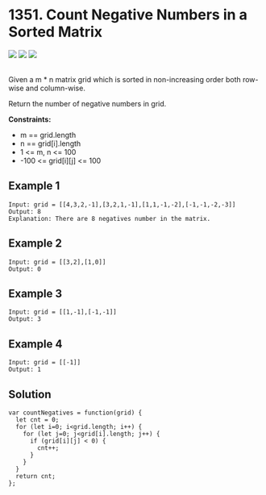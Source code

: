 
# 1351. Count Negative Numbers in a Sorted Matrix

<div style={{ display: "flex", flex-direction: "column" }}>
  <img src="https://img.shields.io/badge/Level-Easy-brightgreen" />
  <img src="https://img.shields.io/badge/Array-grey" />
  <img src="https://img.shields.io/badge/Binary Search-grey" />
</div>

<br /> Given a m * n matrix grid which is sorted in non-increasing order both row-wise and column-wise. 

Return the number of negative numbers in grid.

<strong>Constraints:</strong>
- m == grid.length
- n == grid[i].length
- 1 <= m, n <= 100
- -100 <= grid[i][j] <= 100

## Example 1

```
Input: grid = [[4,3,2,-1],[3,2,1,-1],[1,1,-1,-2],[-1,-1,-2,-3]]
Output: 8
Explanation: There are 8 negatives number in the matrix.
```

## Example 2

```
Input: grid = [[3,2],[1,0]]
Output: 0
```

## Example 3

```
Input: grid = [[1,-1],[-1,-1]]
Output: 3
```

## Example 4

```
Input: grid = [[-1]]
Output: 1
```

## Solution
```
var countNegatives = function(grid) {
  let cnt = 0;
  for (let i=0; i<grid.length; i++) {
    for (let j=0; j<grid[i].length; j++) {
      if (grid[i][j] < 0) {
        cnt++;
      }
    }
  }
  return cnt;
};
```
